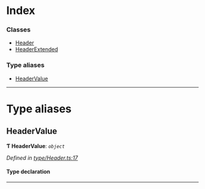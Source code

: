 

# Index

### Classes

* [Header](../classes/_type_header_.header.md)
* [HeaderExtended](../classes/_type_header_.headerextended.md)

### Type aliases

* [HeaderValue](_type_header_.md#headervalue)

---

# Type aliases

<a id="headervalue"></a>

##  HeaderValue

**Ƭ HeaderValue**: *`object`*

*Defined in [type/Header.ts:17](https://github.com/polkadot-js/api/blob/e5952e4/packages/types/src/type/Header.ts#L17)*

#### Type declaration

___

